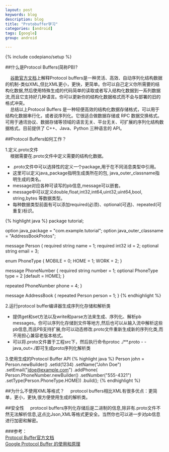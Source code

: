 ```yaml
---
layout: post
keywords: blog
description: blog
title: "Protobuffer学习"
categories: [android]
tags: [google]
group: android

---
```

{% include codepiano/setup %}

##什么是Protocol Buffers(简称PB)?

&nbsp;&nbsp;&nbsp;&nbsp;[谷歌官方文档](https://developers.google.com/protocol-buffers/)上解释Protocol buffers是一种灵活、高效、自动序列化结构数据的机制-类似XML,但比XML更小，更快，更简单。你可以自己定义你所需要的结构化数据,然后使用特殊生成的代码简单的读取或者写入结构化数据到一系列数据流,而且它支持好几种语言。你可以更新你的结构化数据格式而不会与部署的旧的格式冲突。<br>
&nbsp;&nbsp;&nbsp;&nbsp;总结以上Protocol Buffers 是一种轻便高效的结构化数据存储格式，可以用于结构化数据串行化，或者说序列化。它很适合做数据存储或 RPC 数据交换格式。可用于通讯协议、数据存储等领域的语言无关、平台无关、可扩展的序列化结构数据格式。目前提供了 C++、Java、Python 三种语言的 API。
   
##Protocol Buffers如何工作？

1.定义.proto文件<br>
&nbsp;&nbsp;&nbsp;&nbsp;根据需要在.proto文件中定义需要的结构化数据。

*  .proto文件中可以选择性的定义一个package,用于在不同消息类型中引用。
* 这里可以定义java_package指明生成类所在的包,
java_outer_classname指明生成的类名。
* message对应各种可读写的pb信息,message可以嵌套。
* message中可以定义double,float,int32,int64,uint32,uint64,bool,
string,bytes
等数据类型。
* 每种数据类型前面有可以添加required(必须)、optional(可选)、repeated(可重复)标识。<br>

 {% highlight java %}
 package tutorial;

option java_package = "com.example.tutorial";
option java_outer_classname = "AddressBookProtos";

message Person {
  required string name = 1;
  required int32 id = 2;
  optional string email = 3;

  enum PhoneType {
    MOBILE = 0;
    HOME = 1;
    WORK = 2;
  }

  message PhoneNumber {
    required string number = 1;
    optional PhoneType type = 2 [default = HOME];
  }

  repeated PhoneNumber phone = 4;
}

message AddressBook {
  repeated Person person = 1;
}
{% endhighlight %}
  
2.运行protocol buffer编译器生成序列化存储和解析类

* 提供get和set方法以及write和parse方法来生成、序列化、解析pb messages。你可以序列化存储到文件等地方,然后也可以从输入流中解析这些pb信息,而且PB支持扩展,你可以动态修改.proto文件重新生成新的序列化类,而不用担心兼容老版本格式。
* 可以将.proto文件置于工程src下，然后执行命令protoc ./**.proto  - - java_out=./即可生成proto序列化解析类

3.使用生成的Protocol Buffer API
  {% highlight java %}
Person john = Person.newBuilder()
    .setId(1234)
    .setName("John Doe")
    .setEmail("jdoe@example.com")
    .addPhone(
      Person.PhoneNumber.newBuilder()
        .setNumber("555-4321")
        .setType(Person.PhoneType.HOME))
    .build();
  {% endhighlight %}

##为什么不使用XML等格式？
&nbsp;&nbsp;&nbsp;&nbsp;protocol buffers相比XML有很多优点：更简单，更小，更快,很方便使用生成的解析类。

##安全性
&nbsp;&nbsp;&nbsp;&nbsp;protocol buffers序列化存储后是二进制的信息,除非有.proto文件不然无法解析信息,这点比Json,XML等格式更安全。当然你也可以进一步对pb信息进行加密和解密。

###参考：<br>
[Protocol Buffer官方文档](https://developers.google.com/protocol-buffers/)<br>
[Google Protocol Buffer 的使用和原理](http://www.ibm.com/developerworks/cn/linux/l-cn-gpb/)
